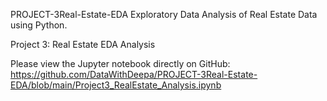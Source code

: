 PROJECT-3Real-Estate-EDA
Exploratory Data Analysis of Real Estate Data using Python.

Project 3: Real Estate EDA Analysis

Please view the Jupyter notebook directly on GitHub:
https://github.com/DataWithDeepa/PROJECT-3Real-Estate-EDA/blob/main/Project3_RealEstate_Analysis.ipynb


